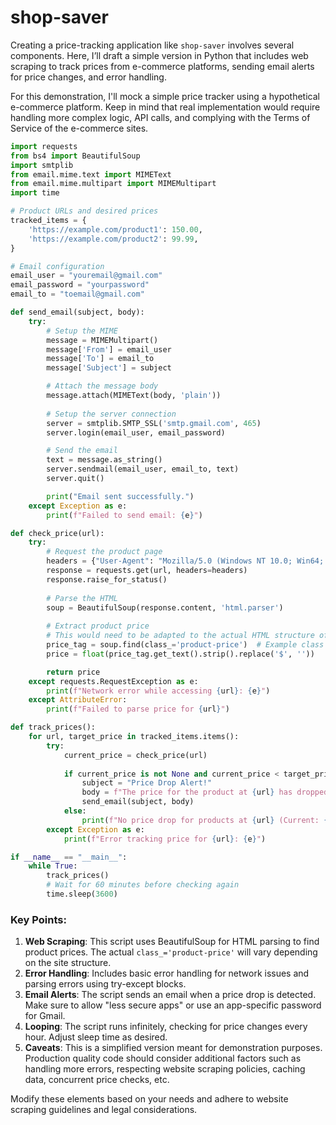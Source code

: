 # shop-saver

Creating a price-tracking application like `shop-saver` involves several components. Here, I’ll draft a simple version in Python that includes web scraping to track prices from e-commerce platforms, sending email alerts for price changes, and error handling.

For this demonstration, I'll mock a simple price tracker using a hypothetical e-commerce platform. Keep in mind that real implementation would require handling more complex logic, API calls, and complying with the Terms of Service of the e-commerce sites.

```python
import requests
from bs4 import BeautifulSoup
import smtplib
from email.mime.text import MIMEText
from email.mime.multipart import MIMEMultipart
import time

# Product URLs and desired prices
tracked_items = {
    'https://example.com/product1': 150.00,
    'https://example.com/product2': 99.99,
}

# Email configuration
email_user = "youremail@gmail.com"
email_password = "yourpassword"
email_to = "toemail@gmail.com"

def send_email(subject, body):
    try:
        # Setup the MIME
        message = MIMEMultipart()
        message['From'] = email_user
        message['To'] = email_to
        message['Subject'] = subject

        # Attach the message body
        message.attach(MIMEText(body, 'plain'))
        
        # Setup the server connection
        server = smtplib.SMTP_SSL('smtp.gmail.com', 465)
        server.login(email_user, email_password)

        # Send the email
        text = message.as_string()
        server.sendmail(email_user, email_to, text)
        server.quit()

        print("Email sent successfully.")
    except Exception as e:
        print(f"Failed to send email: {e}")

def check_price(url):
    try:
        # Request the product page
        headers = {"User-Agent": "Mozilla/5.0 (Windows NT 10.0; Win64; x64) AppleWebKit/537.36 (KHTML, like Gecko) Chrome/58.0.3029.110 Safari/537.3"}
        response = requests.get(url, headers=headers)
        response.raise_for_status()
        
        # Parse the HTML
        soup = BeautifulSoup(response.content, 'html.parser')
        
        # Extract product price
        # This would need to be adapted to the actual HTML structure of the page
        price_tag = soup.find(class_='product-price')  # Example class
        price = float(price_tag.get_text().strip().replace('$', ''))

        return price
    except requests.RequestException as e:
        print(f"Network error while accessing {url}: {e}")
    except AttributeError:
        print(f"Failed to parse price for {url}")

def track_prices():
    for url, target_price in tracked_items.items():
        try:
            current_price = check_price(url)
            
            if current_price is not None and current_price < target_price:
                subject = "Price Drop Alert!"
                body = f"The price for the product at {url} has dropped to {current_price}!"
                send_email(subject, body)
            else:
                print(f"No price drop for products at {url} (Current: {current_price}, Target: {target_price})")
        except Exception as e:
            print(f"Error tracking price for {url}: {e}")

if __name__ == "__main__":
    while True:
        track_prices()
        # Wait for 60 minutes before checking again
        time.sleep(3600)
```

### Key Points:
1. **Web Scraping**: This script uses BeautifulSoup for HTML parsing to find product prices. The actual `class_='product-price'` will vary depending on the site structure.
2. **Error Handling**: Includes basic error handling for network issues and parsing errors using try-except blocks.
3. **Email Alerts**: The script sends an email when a price drop is detected. Make sure to allow "less secure apps" or use an app-specific password for Gmail.
4. **Looping**: The script runs infinitely, checking for price changes every hour. Adjust sleep time as desired.
5. **Caveats**: This is a simplified version meant for demonstration purposes. Production quality code should consider additional factors such as handling more errors, respecting website scraping policies, caching data, concurrent price checks, etc.

Modify these elements based on your needs and adhere to website scraping guidelines and legal considerations.
